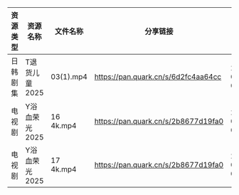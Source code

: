 | 资源类型 | 资源名称      | 文件名称      | 分享链接                                | 更新时间                |
| ---- | --------- | --------- | ----------------------------------- | ------------------- |
| 日韩剧集 | T退货儿童2025 | 03(1).mp4 | https://pan.quark.cn/s/6d2fc4aa64cc | 2025-07-29 01:33:45 |
| 电视剧  | Y浴血荣光2025 | 16 4k.mp4 | https://pan.quark.cn/s/2b8677d19fa0 | 2025-07-29 01:38:16 |
| 电视剧  | Y浴血荣光2025 | 17 4k.mp4 | https://pan.quark.cn/s/2b8677d19fa0 | 2025-07-29 01:38:23 |
